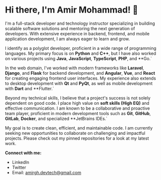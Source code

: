 # Hi there, I'm Amir Mohammad! 👋

I'm a full-stack developer and technology instructor specializing in building scalable software solutions and mentoring the next generation of developers. With extensive experience in backend, frontend, and mobile application development, I am always eager to learn and grow.

I identify as a polyglot developer, proficient in a wide range of programming languages. My primary focus is on **Python** and **C++**, but I have also worked on various projects using **Java**, **JavaScript**, **TypeScript**, **PHP**, and **Go.`

In the web domain, I've worked with modern frameworks like **Laravel**, **Django**, and **Flask** for backend development, and **Angular**, **Vue**, and **React** for creating engaging frontend user interfaces. My experience also extends to desktop development with **Qt** and **PyQt**, as well as mobile development with **Dart** and **Flutter.`

Beyond my technical skills, I believe that a project's success is not solely dependent on good code. I place high value on **soft skills (High EQ)** and effective communication. I am known to be a collaborative and proactive team player, proficient in modern development tools such as **Git**, **GitHub**, **GitLab**, **Docker**, and specialized **JetBrains IDEs.`

My goal is to create clean, efficient, and maintainable code. I am currently seeking new opportunities to collaborate on challenging and impactful projects. Please check out my pinned repositories for a look at my latest work.

**Connect with me:**

* LinkedIn
* Twitter
* Email: amirgh.devtech@gmail.com
